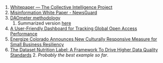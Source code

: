 
1. [Whitepaper — The Collective Intelligence Project](https://cip.org/whitepaper)
2. [Misinformation White Paper - NewsGuard](https://www.newsguardtech.com/special-reports/misinformation-white-paper/)
3. [DAOmeter methodology](https://www.daometer.xyz/methodology)
   1. Summarized version [here](https://www.stablelab.xyz/post/daometer-our-research-based-approach)
4. [A User-Friendly Dashboard for Tracking Global Open Access Performance](https://journals.publishing.umich.edu/jep/article/id/3398/)
5. [Energize Colorado Announces New Culturally Responsive Measure for Small Business Resiliency](https://energizecolorado.com/sbri/)
6. [The Dataset Nutrition Label: A Framework To Drive Higher Data Quality Standards](https://arxiv.org/abs/1805.03677)
   2. _Probably the best example so far_.